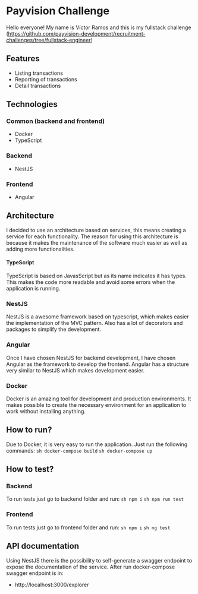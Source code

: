 # Payvision Challenge

Hello everyone! My name is Víctor Ramos and this is my fullstack challenge (https://github.com/payvision-development/recruitment-challenges/tree/fullstack-engineer)

## Features
- Listing transactions
- Reporting of transactions
- Detail transactions

## Technologies
### Common (backend and frontend)
- Docker
- TypeScript

### Backend
- NestJS

### Frontend
- Angular

## Architecture
I decided to use an architecture based on services, this means creating a service for each functionality.
The reason for using this architecture is because it makes the maintenance of the software much easier as well as adding more functionalities.

#### TypeScript
TypeScript is based on JavasScript but as its name indicates it has types. This makes the code more readable and avoid some errors when the application is running.

### NestJS
NestJS is a awesome framework based on typescript, which makes easier the implementation of the MVC pattern.
Also has a lot of decorators and packages to simplify the development.

### Angular
Once I have chosen NestJS for backend development, I have chosen Angular as the framework to develop the frontend.
Angular has a structure very similar to NestJS which makes development easier.

### Docker
Docker is an amazing tool for development and production environments.
It makes possible to create the necessary environment for an application to work without installing anything.

## How to run?
Due to Docker, it is very easy to run the application.
Just run the following commands:
```sh docker-compose build```
```sh docker-compose up``` 


## How to test?
### Backend
To run tests just go to backend folder and run:
```sh npm i```
```sh npm run test```
### Frontend
To run tests just go to frontend folder and run:
```sh npm i```
```sh ng test```

## API documentation
Using NestJS there is the possibility to self-generate a swagger endpoint to expose the documentation of the service.
After run docker-compose swagger endpoint is in:
- http://localhost:3000/explorer

